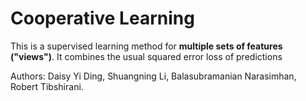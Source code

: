 # Cooperative Learning

This is a supervised learning method for **multiple sets of features ("views")**. It combines the usual squared error loss of predictions

Authors: Daisy Yi Ding, Shuangning Li, Balasubramanian Narasimhan, Robert Tibshirani.
    